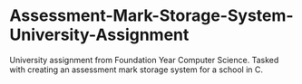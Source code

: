 # Assessment-Mark-Storage-System-University-Assignment
University assignment from Foundation Year Computer Science. Tasked with creating an assessment mark storage system for a school in C.
